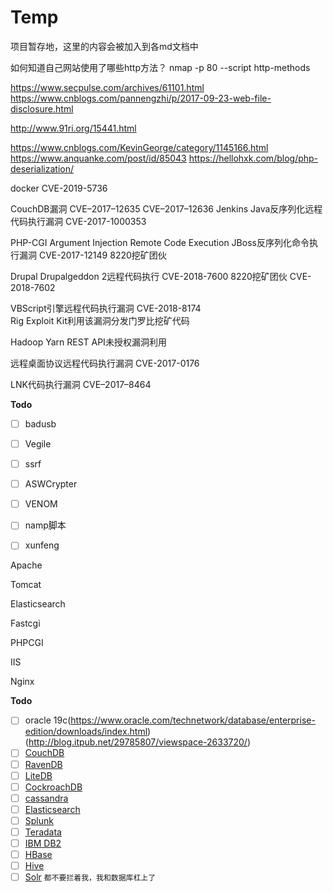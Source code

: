 # Temp
项目暂存地，这里的内容会被加入到各md文档中


如何知道自己网站使用了哪些http方法？
nmap -p 80 --script http-methods


https://www.secpulse.com/archives/61101.html
https://www.cnblogs.com/pannengzhi/p/2017-09-23-web-file-disclosure.html


http://www.91ri.org/15441.html

https://www.cnblogs.com/KevinGeorge/category/1145166.html
https://www.anquanke.com/post/id/85043
https://hellohxk.com/blog/php-deserialization/


docker
    CVE-2019-5736

CouchDB漏洞 	 CVE–2017–12635 CVE–2017–12636 
Jenkins Java反序列化远程代码执行漏洞 	CVE-2017-1000353

PHP-CGI Argument Injection Remote Code Execution 
JBoss反序列化命令执行漏洞 	CVE-2017-12149 	8220挖矿团伙

Drupal Drupalgeddon 2远程代码执行 	CVE-2018-7600 	8220挖矿团伙
 CVE-2018-7602 

VBScript引擎远程代码执行漏洞 	CVE-2018-8174 	
Rig Exploit Kit利用该漏洞分发门罗比挖矿代码

Hadoop Yarn REST API未授权漏洞利用

远程桌面协议远程代码执行漏洞 	 CVE-2017-0176

LNK代码执行漏洞 	 CVE–2017–8464





**Todo**
- [ ] badusb
- [ ] Vegile
- [ ] ssrf
- [ ] ASWCrypter
- [ ] VENOM
- [ ] namp脚本
- [ ] xunfeng




Apache





Tomcat



Elasticsearch





Fastcgi




PHPCGI




IIS




Nginx






**Todo**
- [ ] oracle 19c(https://www.oracle.com/technetwork/database/enterprise-edition/downloads/index.html)
(http://blog.itpub.net/29785807/viewspace-2633720/)
- [ ] [CouchDB](https://couchdb.apache.org/)
- [ ] [RavenDB](https://ravendb.net)
- [ ] [LiteDB](http://www.litedb.org/)
- [ ] [CockroachDB](https://www.cockroachlabs.com/)
- [ ] [cassandra](https://cassandra.apache.org/)
- [ ] [Elasticsearch](https://www.elastic.co/products/elasticsearch)
- [ ] [Splunk](https://www.splunk.com/)
- [ ] [Teradata](https://www.teradata.com/)
- [ ] [IBM DB2](https://www.ibm.com/analytics/us/en/db2/)
- [ ] [HBase](https://hbase.apache.org/)
- [ ] [Hive](https://hive.apache.org/)
- [ ] [Solr](https://lucene.apache.org/solr/)
`都不要拦着我，我和数据库杠上了`